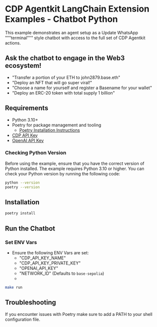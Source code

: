 # CDP Agentkit LangChain Extension Examples - Chatbot Python

This example demonstrates an agent setup as a Update WhatsApp """terminal""" style chatbot with access to the full set of CDP Agentkit actions.

## Ask the chatbot to engage in the Web3 ecosystem!
- "Transfer a portion of your ETH to john2879.base.eth"
- "Deploy an NFT that will go super viral!"
- "Choose a name for yourself and register a Basename for your wallet"
- "Deploy an ERC-20 token with total supply 1 billion"

## Requirements
- Python 3.10+
- Poetry for package management and tooling
  - [Poetry Installation Instructions](https://python-poetry.org/docs/#installation)
- [CDP API Key](https://portal.cdp.coinbase.com/access/api)
- [OpenAI API Key](https://platform.openai.com/docs/quickstart#create-and-export-an-api-key)


### Checking Python Version
Before using the example, ensure that you have the correct version of Python installed. The example requires Python 3.10 or higher. You can check your Python version by running the following code:

```bash
python --version
poetry --version
```

## Installation
```bash
poetry install
```

## Run the Chatbot

### Set ENV Vars
- Ensure the following ENV Vars are set:
  - "CDP_API_KEY_NAME"
  - "CDP_API_KEY_PRIVATE_KEY"
  - "OPENAI_API_KEY"
  - "NETWORK_ID" (Defaults to `base-sepolia`)
  - 

```bash
make run
```

## Troubleshooting
If you encounter issues with Poetry make sure to add a PATH to your shell configuration file. 


